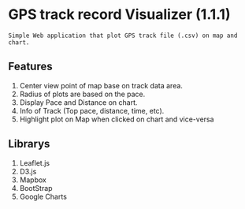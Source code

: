 # GPS track record Visualizer (1.1.1)
    Simple Web application that plot GPS track file (.csv) on map and chart.

## Features
1. Center view point of map base on track data area.
2. Radius of plots are based on the pace. 
3. Display Pace and Distance on chart.
4. Info of Track (Top pace, distance, time, etc).
5. Highlight plot on Map when clicked on chart and vice-versa

## Librarys
1. Leaflet.js
2. D3.js
3. Mapbox
4. BootStrap
5. Google Charts